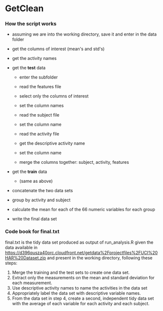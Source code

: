 # GetClean

### How the script works

- assuming we are into the working directory, save it and enter in the data folder
- get the columns of interest (mean's and std's)
- get the activity names

- get the **test** data
  - enter the subfolder
 
  - read the features file
  - select only the columns of interest
  - set the column names
 
  - read the subject file
  - set the column name

  - read the activity file
  - get the descriptive activity name
  - set the column name

  - merge the columns together: subject, activity, features

- get the **train** data
  - (same as above)
  
  
- concatenate the two data sets

- group by activity and subject

- calculate the mean for each of the 66 numeric variables for each group

- write the final data set

### Code book for final.txt

final.txt is the tidy data set produced as output of run_analysis.R given the data available in https://d396qusza40orc.cloudfront.net/getdata%2Fprojectfiles%2FUCI%20HAR%20Dataset.zip and present in the working directory, following these steps:
1. Merge the training and the test sets to create one data set.
2. Extract only the measurements on the mean and standard deviation for each measurement.
3. Use descriptive activity names to name the activities in the data set
4. Appropriately label the data set with descriptive variable names.
5. From the data set in step 4, create a second, independent tidy data set with the average of each variable for each activity and each subject.
